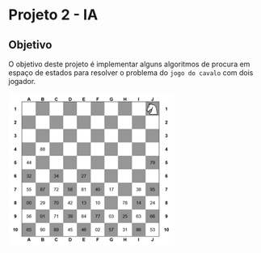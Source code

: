 # Projeto 2 - IA

## Objetivo

O objetivo deste projeto é implementar alguns algoritmos de procura em espaço de estados para resolver o problema do `jogo do cavalo` com dois jogador.

![Jogo do Cavalo](images/tabuleiro-cavalo.png)
